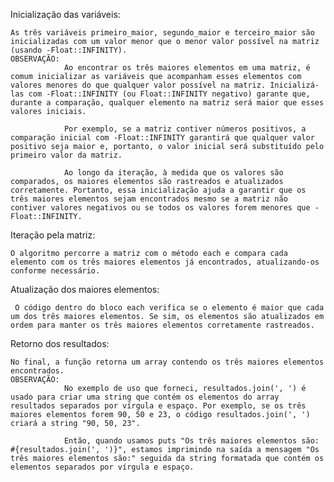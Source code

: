 Inicialização das variáveis: 

    As três variáveis primeiro_maior, segundo_maior e terceiro_maior são inicializadas com um valor menor que o menor valor possível na matriz (usando -Float::INFINITY).
    OBSERVAÇÃO:
                Ao encontrar os três maiores elementos em uma matriz, é comum inicializar as variáveis que acompanham esses elementos com valores menores do que qualquer valor possível na matriz. Inicializá-las com -Float::INFINITY (ou Float::INFINITY negativo) garante que, durante a comparação, qualquer elemento na matriz será maior que esses valores iniciais.

                Por exemplo, se a matriz contiver números positivos, a comparação inicial com -Float::INFINITY garantirá que qualquer valor positivo seja maior e, portanto, o valor inicial será substituído pelo primeiro valor da matriz.

                Ao longo da iteração, à medida que os valores são comparados, os maiores elementos são rastreados e atualizados corretamente. Portanto, essa inicialização ajuda a garantir que os três maiores elementos sejam encontrados mesmo se a matriz não contiver valores negativos ou se todos os valores forem menores que -Float::INFINITY.

Iteração pela matriz: 

    O algoritmo percorre a matriz com o método each e compara cada elemento com os três maiores elementos já encontrados, atualizando-os conforme necessário.

Atualização dos maiores elementos:
    
     O código dentro do bloco each verifica se o elemento é maior que cada um dos três maiores elementos. Se sim, os elementos são atualizados em ordem para manter os três maiores elementos corretamente rastreados.

Retorno dos resultados: 

    No final, a função retorna um array contendo os três maiores elementos encontrados.
    OBSERVAÇÃO:
                No exemplo de uso que forneci, resultados.join(', ') é usado para criar uma string que contém os elementos do array resultados separados por vírgula e espaço. Por exemplo, se os três maiores elementos forem 90, 50 e 23, o código resultados.join(', ') criará a string "90, 50, 23".

                Então, quando usamos puts "Os três maiores elementos são: #{resultados.join(', ')}", estamos imprimindo na saída a mensagem "Os três maiores elementos são:" seguida da string formatada que contém os elementos separados por vírgula e espaço.












